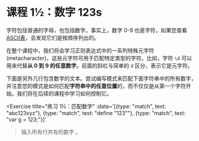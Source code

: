 # 课程 1½：数字 123s

字符包括普通的字母，也包括数字。事实上，数字 0-9 也是字符，如果您查看 [ASCII表](https://en.wikipedia.org/wiki/ASCII#ASCII_printable_characters)，会发现它们是按顺序列出的。

在整个课程中，我们将会学习正则表达式中的一系列特殊元字符 (metacharacter)，这些元字符可用于匹配特定类型的字符。比如，字符 `\d` 可以用来代替**从 0 到 9 的任意数字**。前面的斜杠与简单的 `d` 区分，表示它是元字符。

下面是另外几行包含数字的文本。尝试编写模式来匹配下面字符串中的所有数字，并注意您的模式是如何匹配**字符串中的任意位置**的，而不仅仅是从第一个字符开始。我们将在后续的课程中学习如何控制它。

<Exercise 
  title="练习 1½：匹配数字"
  :data='[{type: "match", text: "abc123xyz"}, {type: "match", text: "define \"123\""}, {type: "match", text: "var g = 123;"}]'
>输入所有行共有的数字 <SolutionLink text="123" />。</Exercise>